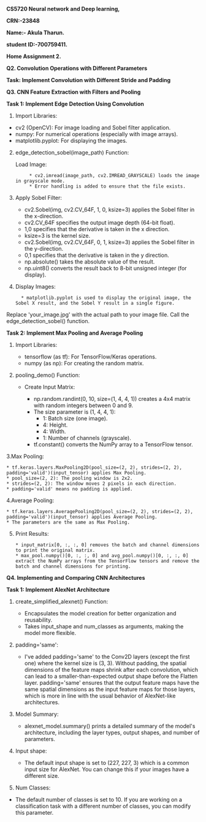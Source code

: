 **CS5720 Neural network and Deep learning,**

**CRN:-23848**

**Name:- Akula Tharun.**

**student ID:-700759411.**

**Home Assignment 2.**

**Q2. Convolution Operations with Different Parameters**

**Task: Implement Convolution with Different Stride and Padding**



**Q3. CNN Feature Extraction with Filters and Pooling**

**Task 1: Implement Edge Detection Using Convolution** 

1. Import Libraries:

  * cv2 (OpenCV): For image loading and Sobel filter application.
  * numpy: For numerical operations (especially with image arrays).
  * matplotlib.pyplot: For displaying the images.
 
2. edge_detection_sobel(image_path) Function: 

     Load Image:
   
            * cv2.imread(image_path, cv2.IMREAD_GRAYSCALE) loads the image in grayscale mode.
            * Error handling is added to ensure that the file exists.
            
4. Apply Sobel Filter:

      * cv2.Sobel(img, cv2.CV_64F, 1, 0, ksize=3) applies the Sobel filter in the x-direction.
      * cv2.CV_64F specifies the output image depth (64-bit float).
      * 1,0 specifies that the derivative is taken in the x direction.
      * ksize=3 is the kernel size.
      * cv2.Sobel(img, cv2.CV_64F, 0, 1, ksize=3) applies the Sobel filter in the y-direction.
      * 0,1 specifies that  the derivative is taken in the y direction.
      * np.absolute() takes the absolute value of the result.
      * np.uint8() converts the result back to 8-bit unsigned integer (for display).

5. Display Images:
   
         * matplotlib.pyplot is used to display the original image, the Sobel X result, and the Sobel Y result in a single figure.

Replace 'your_image.jpg' with the actual path to your image file.
Call the edge_detection_sobel() function.

**Task 2: Implement Max Pooling and Average Pooling**

1. Import Libraries:

    * tensorflow (as tf): For TensorFlow/Keras operations.
    * numpy (as np): For creating the random matrix.

 2. pooling_demo() Function:

      * Create Input Matrix:

           * np.random.randint(0, 10, size=(1, 4, 4, 1)) creates a 4x4 matrix with random integers between 0 and 9.
           * The size parameter is (1, 4, 4, 1):
              * 1: Batch size (one image).
              * 4: Height.
              * 4: Width.
              * 1: Number of channels (grayscale).
           * tf.constant() converts the NumPy array to a TensorFlow tensor.

3.Max Pooling:

    * tf.keras.layers.MaxPooling2D(pool_size=(2, 2), strides=(2, 2), padding='valid')(input_tensor) applies Max Pooling.
    * pool_size=(2, 2): The pooling window is 2x2.
    * strides=(2, 2): The window moves 2 pixels in each direction.
    * padding='valid' means no padding is applied.

4.Average Pooling:

    * tf.keras.layers.AveragePooling2D(pool_size=(2, 2), strides=(2, 2), padding='valid')(input_tensor) applies Average Pooling.
    * The parameters are the same as Max Pooling.

5. Print Results:

       * input_matrix[0, :, :, 0] removes the batch and channel dimensions to print the original matrix.
       * max_pool.numpy()[0, :, :, 0] and avg_pool.numpy()[0, :, :, 0] extract the NumPy arrays from the TensorFlow tensors and remove the batch and channel dimensions for printing.

**Q4. Implementing and Comparing CNN Architectures**

**Task 1: Implement AlexNet Architecture**

1. create_simplified_alexnet() Function:

    * Encapsulates the model creation for better organization and reusability.
    * Takes input_shape and num_classes as arguments, making the model more flexible.

2. padding='same':

   * I've added padding='same' to the Conv2D layers (except the first one) where the kernel size is (3, 3). Without padding, the spatial dimensions of the feature maps shrink after each convolution, which can lead to a smaller-than-expected output shape before the Flatten layer. padding='same' ensures that the output feature maps have the same spatial dimensions as the input feature maps for those layers, which is more in line with the usual behavior of AlexNet-like architectures.

3. Model Summary:

   * alexnet_model.summary() prints a detailed summary of the model's architecture, including the layer types, output shapes, and number of parameters.

4. Input shape:

   * The default input shape is set to (227, 227, 3) which is a common input size for AlexNet. You can change this if your images have a different size.

5. Num Classes:

  * The default number of classes is set to 10. If you are working on a classification task with a different number of classes, you can modify this parameter.
